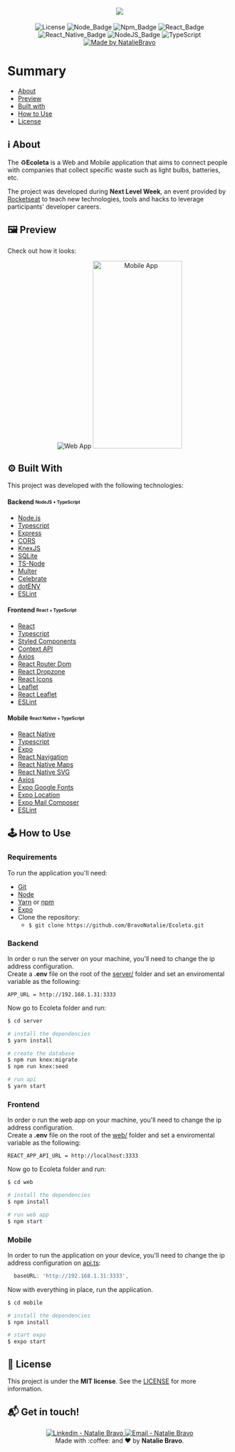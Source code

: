 <h1 align=center>
<img src="https://res.cloudinary.com/nataliebravo/image/upload/v1593003005/Ecoleta_github_assets/principal_fcvvkc.png" />
</h1>

<div align="center">
  
![License](https://img.shields.io/badge/license-MIT-737CA1) 
![Node_Badge](https://img.shields.io/badge/node-13.12.0-green)
![Npm_Badge](https://img.shields.io/badge/npm-6.14.5-yellow)
![React_Badge](https://img.shields.io/badge/web-ReactJS-blue)
![React_Native_Badge](https://img.shields.io/badge/mobile-React%20Native-blueviolet)
![NodeJS_Badge](https://img.shields.io/badge/server-NodeJS-important)
![TypeScript](https://img.shields.io/badge/%3C%2F%3E-TypeScript-blue)
[![Made by NatalieBravo](https://img.shields.io/badge/made%20by-NatalieBravo-blueviolet)](https://www.linkedin.com/in/nataliebravo/)
</div>


# Summary

- [About](#about)
- [Preview](#preview)
- [Built with](#technologies)
- [How to Use](#how-to-use)
- [License](#license)

<a id='about'/>

## :information_source: About

The :recycle:**Ecoleta** is a Web and Mobile application that aims to connect people with companies that collect specific waste such as light bulbs, batteries, etc.

The project was developed during **Next Level Week**, an event provided by [Rocketseat](https://rocketseat.com.br/) to teach new technologies, tools and hacks to leverage participants' developer careers.


<a id='preview'/>

## :framed_picture: Preview

Check out how it looks:

<p align="center">
  <img alt="Web App"   src="https://res.cloudinary.com/nataliebravo/image/upload/v1593174151/Ecoleta_github_assets/InShot-20200624-155437898_jfgc3t.gif" >
  <img alt="Mobile App" width="200px" height="420px" src="https://res.cloudinary.com/nataliebravo/image/upload/v1593173335/Ecoleta_github_assets/InShot-mobile_kcybx9.gif" >
<p />

<a id='technologies'/>

## :gear: Built With

This project was developed with the following technologies:

#### **Backend** <sub><sup>NodeJS + TypeScript</sup></sub>
  - [Node.js](https://nodejs.org/)
  - [Typescript](https://www.typescriptlang.org/)
  - [Express](https://expressjs.com/)
  - [CORS](https://www.npmjs.com/package/cors)
  - [KnexJS](http://knexjs.org/)
  - [SQLite](https://github.com/mapbox/node-sqlite3)
  - [TS-Node](https://www.npmjs.com/package/ts-node)
  - [Multer](https://github.com/expressjs/multer)
  - [Celebrate](https://github.com/arb/celebrate)
  - [dotENV](https://github.com/motdotla/dotenv)
  - [ESLint](https://eslint.org/)
 

#### **Frontend** <sub><sup>React + TypeScript</sup></sub>
  - [React](https://pt-br.reactjs.org/)
  - [Typescript](https://www.typescriptlang.org/)
  - [Styled Components](https://styled-components.com/)
  - [Context API](https://reactjs.org/docs/context.html)
  - [Axios](https://www.npmjs.com/package/axios)
  - [React Router Dom](https://github.com/ReactTraining/react-router/tree/master/packages/react-router-dom)
  - [React Dropzone](https://github.com/react-dropzone/react-dropzone)
  - [React Icons](https://react-icons.netlify.com/#/)
  - [Leaflet](https://leafletjs.com/)
  - [React Leaflet](https://react-leaflet.js.org/)
  - [ESLint](https://eslint.org/)



#### **Mobile** <sub><sup>React Native + TypeScript</sup></sub>
  - [React Native](https://reactnative.dev/)
  - [Typescript](https://www.typescriptlang.org/)
  - [Expo](https://expo.io/learn)
  - [React Navigation](https://reactnavigation.org/)
  - [React Native Maps](https://github.com/react-native-community/react-native-maps)
  - [React Native SVG](https://github.com/react-native-community/react-native-svg)
  - [Axios](https://www.npmjs.com/package/axios)
  - [Expo Google Fonts](https://github.com/expo/google-fonts)
  - [Expo Location](https://docs.expo.io/versions/latest/sdk/location/)
  - [Expo Mail Composer](https://docs.expo.io/versions/latest/sdk/mail-composer/)
  - [ESLint](https://eslint.org/)


<a id='how-to-use'/>

## :joystick: How to Use

### Requirements

To run the application you'll need:
* [Git](https://git-scm.com)
* [Node](https://nodejs.org/)
* [Yarn](https://yarnpkg.com/) or [npm](https://www.npmjs.com/)
* [Expo](https://expo.io/learn)
* Clone the repository:
  * ```$ git clone https://github.com/BravoNatalie/Ecoleta.git ```

### Backend

In order o run the server on your machine, you'll need to change the ip address configuration.<br/> 
Create a **.env** file on the root of the [server/](https://github.com/BravoNatalie/Ecoleta/tree/master/server) folder and set an enviromental variable as the following:

```dotenv
APP_URL = http://192.168.1.31:3333
```

Now go to Ecoleta folder and run:

```bash
$ cd server

# install the dependencies
$ yarn install

# create the database
$ npm run knex:migrate
$ npm run knex:seed

# run api
$ yarn start
```

### Frontend

In order o run the web app on your machine, you'll need to change the ip address configuration.<br/> 
Create a **.env** file on the root of the [web/](https://github.com/BravoNatalie/Ecoleta/tree/master/web) folder and set a enviromental variable as the following:


```dotenv
REACT_APP_API_URL = http://localhost:3333
```

Now go to Ecoleta folder and run:


```bash
$ cd web

# install the dependencies
$ npm install

# run web app
$ npm start
```

### Mobile

In order to run the application on your device, you'll need to change the ip address configuration on [api.ts](https://github.com/BravoNatalie/Ecoleta/blob/master/mobile/src/services/api.ts):

```javascript
  baseURL: 'http://192.168.1.31:3333',
```
Now with everything in place, run the application.

```bash
$ cd mobile

# install the dependencies
$ npm install

# start expo
$ expo start
```

<a id='license'/>

## :page_with_curl: License

This project is under the **MIT license**. See the [LICENSE](https://github.com/BravoNatalie/Ecoleta/blob/master/LICENSE) for more information.

## :mailbox_with_mail: Get in touch!

<p align="center">
<a href="https://www.linkedin.com/in/nataliebravo/" target="_blank" >
  <img alt="Linkedin - Natalie Bravo" src="https://img.shields.io/badge/Linkedin--%23F8952D?style=social&logo=linkedin">
</a>
<a href="mailto:natalie.bravo@ice.ufjf.br" target="_blank" >
  <img alt="Email - Natalie Bravo" src="https://img.shields.io/badge/Email--%23F8952D?style=social&logo=gmail">
</a> 
<br/>
  Made with :coffee: and ❤️ by <b>Natalie Bravo</b>.
<p/>

